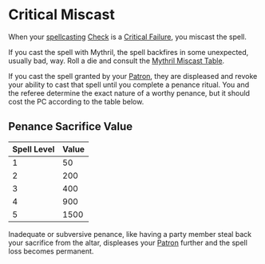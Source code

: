 # Critical Miscast

When your [spellcasting](../Magic/Casting%20Spells.md) [Check](../Game%20Structure/Check.md) is a [Critical Failure](Critical%20Failure.md), you miscast the spell. 

If you cast the spell with Mythril, the spell backfires in some unexpected, usually bad, way. 
	Roll a die and consult the [Mythril Miscast Table](../Magic/Mythril%20Miscast%20Table.md).

If you cast the spell granted by your [Patron](../Magic/Spells/Patrons/Patron.md), they are displeased and revoke your ability to cast that spell until you complete a penance ritual. You and the referee determine the exact nature of a worthy penance, but it should cost the PC according to the table below. 
## Penance Sacrifice Value

| Spell Level | Value |
| ----------- | ----- |
| 1           | 50    |
| 2           | 200   |
| 3           | 400   |
| 4           | 900   |
| 5           | 1500  |

Inadequate or subversive penance, like having a party member steal back your sacrifice from the altar, displeases your [Patron](../Magic/Spells/Patrons/Patron.md) further and the spell loss becomes permanent.